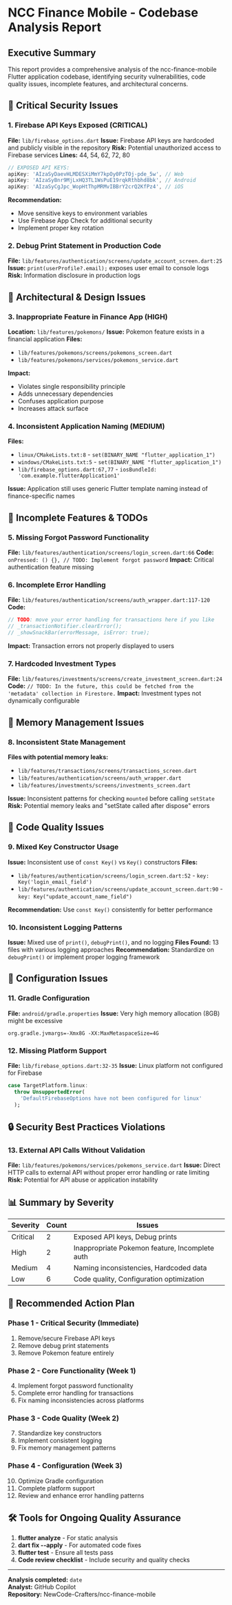 # NCC Finance Mobile - Codebase Analysis Report

## Executive Summary
This report provides a comprehensive analysis of the ncc-finance-mobile Flutter application codebase, identifying security vulnerabilities, code quality issues, incomplete features, and architectural concerns.

## 🚨 Critical Security Issues

### 1. Firebase API Keys Exposed (CRITICAL)
**File:** `lib/firebase_options.dart`
**Issue:** Firebase API keys are hardcoded and publicly visible in the repository
**Risk:** Potential unauthorized access to Firebase services
**Lines:** 44, 54, 62, 72, 80

```dart
// EXPOSED API KEYS:
apiKey: 'AIzaSyDaevHLMDESXiMmY7kpOy0PzTOj-pde_5w', // Web
apiKey: 'AIzaSyBnr9MjLxHQ3TL1WsPuE19rqkRthbhd8bk', // Android
apiKey: 'AIzaSyCgJpc_WopHtThpMRMvIBBrY2crQ2KfPz4', // iOS
```

**Recommendation:** 
- Move sensitive keys to environment variables
- Use Firebase App Check for additional security
- Implement proper key rotation

### 2. Debug Print Statement in Production Code
**File:** `lib/features/authentication/screens/update_account_screen.dart:25`
**Issue:** `print(userProfile?.email);` exposes user email to console logs
**Risk:** Information disclosure in production logs

## 🔧 Architectural & Design Issues

### 3. Inappropriate Feature in Finance App (HIGH)
**Location:** `lib/features/pokemons/`
**Issue:** Pokemon feature exists in a financial application
**Files:**
- `lib/features/pokemons/screens/pokemons_screen.dart`
- `lib/features/pokemons/services/pokemons_service.dart`

**Impact:** 
- Violates single responsibility principle
- Adds unnecessary dependencies
- Confuses application purpose
- Increases attack surface

### 4. Inconsistent Application Naming (MEDIUM)
**Files:**
- `linux/CMakeLists.txt:8` - `set(BINARY_NAME "flutter_application_1")`
- `windows/CMakeLists.txt:5` - `set(BINARY_NAME "flutter_application_1")`
- `lib/firebase_options.dart:67,77` - `iosBundleId: 'com.example.flutterApplication1'`

**Issue:** Application still uses generic Flutter template naming instead of finance-specific names

## 🐛 Incomplete Features & TODOs

### 5. Missing Forgot Password Functionality
**File:** `lib/features/authentication/screens/login_screen.dart:66`
**Code:** `onPressed: () {}, // TODO: Implement forgot password`
**Impact:** Critical authentication feature missing

### 6. Incomplete Error Handling
**File:** `lib/features/authentication/screens/auth_wrapper.dart:117-120`
**Code:**
```dart
// TODO: move your error handling for transactions here if you like
// _transactionNotifier.clearError();
// _showSnackBar(errorMessage, isError: true);
```
**Impact:** Transaction errors not properly displayed to users

### 7. Hardcoded Investment Types
**File:** `lib/features/investments/screens/create_investment_screen.dart:24`
**Code:** `// TODO: In the future, this could be fetched from the 'metadata' collection in Firestore.`
**Impact:** Investment types not dynamically configurable

## 💾 Memory Management Issues

### 8. Inconsistent State Management
**Files with potential memory leaks:**
- `lib/features/transactions/screens/transactions_screen.dart`
- `lib/features/authentication/screens/auth_wrapper.dart`
- `lib/features/investments/screens/investments_screen.dart`

**Issue:** Inconsistent patterns for checking `mounted` before calling `setState`
**Risk:** Potential memory leaks and "setState called after dispose" errors

## 🎨 Code Quality Issues

### 9. Mixed Key Constructor Usage
**Issue:** Inconsistent use of `const Key()` vs `Key()` constructors
**Files:**
- `lib/features/authentication/screens/login_screen.dart:52` - `key: Key('login_email_field')`
- `lib/features/authentication/screens/update_account_screen.dart:90` - `key: Key("update_account_name_field")`

**Recommendation:** Use `const Key()` consistently for better performance

### 10. Inconsistent Logging Patterns
**Issue:** Mixed use of `print()`, `debugPrint()`, and no logging
**Files Found:** 13 files with various logging approaches
**Recommendation:** Standardize on `debugPrint()` or implement proper logging framework

## 📁 Configuration Issues

### 11. Gradle Configuration
**File:** `android/gradle.properties`
**Issue:** Very high memory allocation (8GB) might be excessive
```properties
org.gradle.jvmargs=-Xmx8G -XX:MaxMetaspaceSize=4G
```

### 12. Missing Platform Support
**File:** `lib/firebase_options.dart:32-35`
**Issue:** Linux platform not configured for Firebase
```dart
case TargetPlatform.linux:
  throw UnsupportedError(
    'DefaultFirebaseOptions have not been configured for linux'
  );
```

## 🔒 Security Best Practices Violations

### 13. External API Calls Without Validation
**File:** `lib/features/pokemons/services/pokemons_service.dart`
**Issue:** Direct HTTP calls to external API without proper error handling or rate limiting
**Risk:** Potential for API abuse or application instability

## 📊 Summary by Severity

| Severity | Count | Issues |
|----------|-------|---------|
| Critical | 2 | Exposed API keys, Debug prints |
| High | 2 | Inappropriate Pokemon feature, Incomplete auth |
| Medium | 4 | Naming inconsistencies, Hardcoded data |
| Low | 6 | Code quality, Configuration optimization |

## 🎯 Recommended Action Plan

### Phase 1 - Critical Security (Immediate)
1. Remove/secure Firebase API keys
2. Remove debug print statements
3. Remove Pokemon feature entirely

### Phase 2 - Core Functionality (Week 1)
4. Implement forgot password functionality
5. Complete error handling for transactions
6. Fix naming inconsistencies across platforms

### Phase 3 - Code Quality (Week 2)
7. Standardize key constructors
8. Implement consistent logging
9. Fix memory management patterns

### Phase 4 - Configuration (Week 3)
10. Optimize Gradle configuration
11. Complete platform support
12. Review and enhance error handling patterns

## 🛠️ Tools for Ongoing Quality Assurance

1. **flutter analyze** - For static analysis
2. **dart fix --apply** - For automated code fixes  
3. **flutter test** - Ensure all tests pass
4. **Code review checklist** - Include security and quality checks

---

**Analysis completed:** `date`  
**Analyst:** GitHub Copilot  
**Repository:** NewCode-Crafters/ncc-finance-mobile